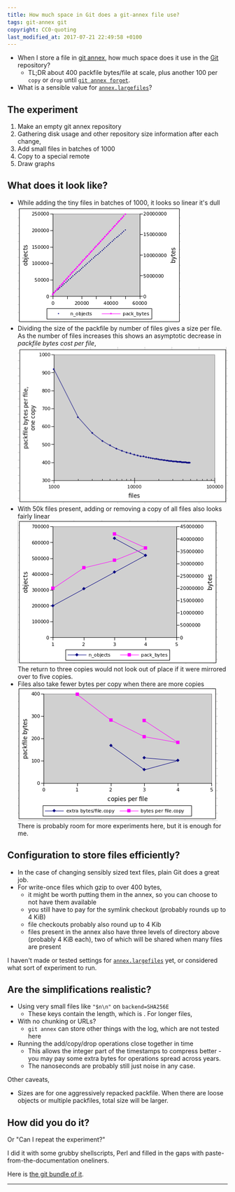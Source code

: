 ```yaml
---
title: How much space in Git does a git-annex file use?
tags: git-annex git
copyright: CC0-quoting
last_modified_at: 2017-07-21 22:49:58 +0100
---
```


* When I store a file in [git annex](http://git-annex.branchable.com/), how much space does it use in the [Git](https://git-scm.com/) repository?
  * TL;DR about 400 packfile bytes/file at scale, plus another 100 per `copy` or `drop` until [`git annex forget`](https://git-annex.branchable.com/git-annex-forget/).
* What is a sensible value for [`annex.largefiles`](https://git-annex.branchable.com/tips/largefiles/)?


## The experiment

1. Make an empty git annex repository
2. Gathering disk usage and other repository size information after each change,
  1. Add small files in batches of 1000
  2. Copy to a special remote
3. Draw graphs

## What does it look like?

* While adding the tiny files in batches of 1000, it looks so linear it's dull
  [![](/assets/2017-git-annex-minsize/add-files.png)](/assets/2017-git-annex-minsize/add-files.png)
* Dividing the size of the packfile by number of files gives a size per file.  As the number of files increases this shows an asymptotic decrease in _packfile bytes cost per file_,
  [![](/assets/2017-git-annex-minsize/per-file.png)](/assets/2017-git-annex-minsize/per-file.png)
* With 50k files present, adding or removing a copy of all files also looks fairly linear
  [![packfile bytes per file, one copy vs. increasing numbers of files](/assets/2017-git-annex-minsize/copy-cost.png)](/assets/2017-git-annex-minsize/copy-cost.png)  
  The return to three copies would not look out of place if it were mirrored over to five copies.
* Files also take fewer bytes per copy when there are more copies
  [![packfile bytes per file, one copy vs. increasing numbers of files](/assets/2017-git-annex-minsize/copy-extra-cost.png)](/assets/2017-git-annex-minsize/copy-extra-cost.png)  
  There is probably room for more experiments here, but it is enough for me.


## Configuration to store files efficiently?

* In the case of changing sensibly sized text files, plain Git does a great job.
* For write-once files which gzip to over 400 bytes,
  * it might be worth putting them in the annex, so you can choose to not have them available
  * you still have to pay for the symlink checkout (probably rounds up to 4 KiB)
  * file checkouts probably also round up to 4 Kib
  * files present in the annex also have three levels of directory above (probably 4 KiB each), two of which will be shared when many files are present

I haven't made or tested settings for [`annex.largefiles`](https://git-annex.branchable.com/tips/largefiles/) yet, or considered what sort of experiment to run.


## Are the simplifications realistic?

* Using very small files like `"$n\n"` on `backend=SHA256E`
  * These keys contain the length, which is .  For longer files, 
* With no chunking or URLs?
  * `git annex` can store other things with the log, which are not tested here
* Running the add/copy/drop operations close together in time
  * This allows the integer part of the timestamps to compress better - you may pay some extra bytes for operations spread across years.
  * The nanoseconds are probably still just noise in any case.

Other caveats,

* Sizes are for one aggressively repacked packfile.  When there are loose objects or multiple packfiles, total size will be larger.


## How did you do it?

Or "Can I repeat the experiment?"

I did it with some grubby shellscripts, Perl and filled in the gaps
with paste-from-the-documentation oneliners.

Here is [the git bundle of it](/assets/2017-git-annex-minsize/git-annex-minsize.bundle).

---
